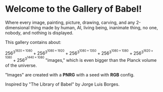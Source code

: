 # Welcome to the Gallery of Babel!

Where every image, painting, picture, drawing, carving, and any 2-dimensional thing made by human, AI, living being, inanimate thing, no one, nobody, and nothing is displayed.

This gallery contains about:

$256^{3^{1920 \times 1080}} + 256^{3^{1080 \times 1920}} + 256^{3^{1080 \times 1350}} + 256^{3^{1080 \times 1080}} + 256^{3^{1620 \times 1080}} + 256^{3^{1440 \times 1080}}$ "images," which is even bigger than the Planck volume of the universe.

"Images" are created with a **PNRG** with a seed with **RGB** config.

Inspired by "The Library of Babel" by Jorge Luis Borges.
